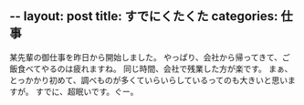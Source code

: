 --
layout: post
title: すでにくたくた
categories: 仕事
--

某先輩の御仕事を昨日から開始しました。
やっぱり、会社から帰ってきて、ご飯食べてやるのは疲れますね。
同じ時間、会社で残業した方が楽です。
まぁ、とっかかり初めて、調べものが多くていらいらしているってのも大きいと思いますが。
すでに、超眠いです。ぐー。
